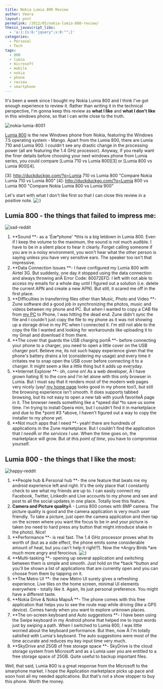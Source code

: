 ```yaml
---
title: Nokia Lumia 800 Review
author: Veera
layout: post
permalink: /2012/05/nokia-lumia-800-review/
thesis_javascript_libs:
  - 'a:1:{s:6:"jquery";s:0:"";}'
categories:
  - Personal
  - Tech
tags:
  - 800
  - lumia
  - microsoft
  - mobile
  - nokia
  - phone
  - review
  - smartphone
---
```


It's been a week since I bought my Nokia Lumia 800 and I think I've got enough experience to review it. Rather than writing it in the technical perspective, I'm gonna keep this review as **what I like** and **what I don't like** in this windows phone, so that I can write close to the truth.

![][1]

 [1]: http://veerasundar.com/img/2012/05/nokia-lumia-8001-300x300.jpg "nokia-lumia-8001"

[Lumia 800][2] is the new Windows phone from Nokia, featuring the Windows 7.5 operating system - Mango. Apart from the Lumia 800, there are Lumia 710 and Lumia 900. I couldn't see any drastic change in the processing power (all are featuring the 1.4 GHz processor). Anyway, if you really want the finer details before choosing your next windows phone from Lumia series, you could compare [Lumia 710 vs Lumia 800][3] or [Lumia 800 vs Lumia 900][4].

 [2]: http://www.nokia.com/in-en/products/phone/lumia800/specifications/ "Lumia 800 specifications"
 [3]: http://duckduckgo.com/?q=Lumia 710 vs Lumia 800 "Compare Nokia Lumia 710 vs Lumia 800"
 [4]: http://duckduckgo.com/?q=Lumia 800 vs Lumia 900 "Compare Nokia Lumia 800 vs Lumia 900"

Let's start with what I don't like first so that I can close this review in a positive note. ![:)][5] 

 [5]: http://veerasundar.com/blog/wp-includes/images/smilies/icon_smile.gif

## Lumia 800 - the things that failed to impress me:

![][6]

 [6]: http://veerasundar.com/img/2012/05/sad-reddit.png "sad-reddit"

1.  **Sound **- as a 'Ëœ*phone' *this is a big letdown in Lumia 800. Even if I keep the volume to the maximum, the sound is not much audible. I have to be in a silent place to hear it clearly. Forget calling someone if you are in a noisy environment, you won't hear what the other person is saying unless you have very sensitive ears. The speaker too isn't that impressive.
2.  **Data Connection Issues **- I have configured my Lumia 800 with Airtel 3G. But suddenly, one day it stopped using the data connection and always throwing anÂ Error Code: 80072EFD. I left with not able to access my emails for a whole day until I figured out a solution (i.e. delete the current APN and create a new APN). But still, it scared me off in the first place.
3.  **Difficulties in transferring files other than Music, Photo and Video **- Zune software did a good job in synchronizing the photos, music and videos between my phone and PC. But when I wanted to copy a CAB file from [my PC][7] to Phone, I was hitting the dead end. Zune didn't sync the file and I couldn't just copy the file to my phone as it was not showing up a storage drive in my PC when I connected it. I'm still not able to the copy the file I wanted and looking for workarounds like uploading it to my Gmail and download it from there.
4.  **The cover that guards the USB charging portÂ **- before connecting your phone to a charger, you need to open a little cover on the USB charger port. Believe me, its not such happy experience given that the phone's battery drains a lot (considering my usage) and every time it irritates me to snap open the USB cover before connecting it to a charger. It might seem a like a little thing but it adds up everyday.
5.  **Internet Explorer **- oh, come on! As a web developer, Â I have grown hating IE to the core and I'm let alone with this only browser in Lumia. But I must say that it renders most of the modern web pages very nicely (yay! [my home page][8] looks good in my phone too!), but still the browsing experience isn't smooth. It does supports tabbed browsing, but its not easy to open a new tab with yourÂ favoriteÂ page in it. The browser needs something like a *speed dial *to save us some time. I'm trying to install Opera mini, but I couldn't find it in marketplace and due to the *point #3 *above, I haven't figured out a way to copy the installer to my phone yet.
6.  **Not much apps that I need **- yeah! there are hundreds of applications in the Zune marketplace. But I couldn't find the application that *I need*Â or *the services I use*. When the time goes on, the marketplace will grow. But *at this point of time*, you have to compromise yourself.

 [7]: http://veerasundar.com/blog/2012/04/acer-aspire-one-722-review/
 [8]: http://veerasundar.com

## Lumia 800 - the things that I like the most:

![][9]

 [9]: http://veerasundar.com/img/2012/05/happy-reddit-300x225.png "happy-reddit"

1.  **People hub & Personal hub **- the one feature that beats me my android experience left and right. It's the only place that I constantly check to see what my friends are up to. I can easily connect my Facebook, Twitter, LinkedIn and Live accounts to my phone and see and post to all the social updates in one place. Totally love this feature.
2.  **Camera and Picture quality**Â - Lumia 800 comes with 8MP camera. The picture quality is good and the camera application is very much user friendly. To take a picture, just open the camera application and then tap on the screen where you want the focus to be in and your picture is taken (no need to hard press any button that might introduce shake in the photo). Nice!
3.  **Performance **- is real fast. The 1.4 GHz processor proves what its worth of (but as a side effect, the phone emits some considerable amount of heat, but you can't help it right!?). Now the *Angry Birds *are much more angry and ferocious. ![:)][5] 
4.  **Multi-tasking **- opening up several application and switching between them is simple and smooth. Just hold on the *back *button and you'll be shown a list of applications that are currently open and you can choose from them by tapping on it.
5.  **The Metro UI **- the new Metro UI surely gives a refreshing experience. Live tiles on the home screen, minimal UI elements everywhere - totally like it. Again, its just personal preference. You might have a different taste.
6.  **Nokia Drive & Nokia MapsÂ **- The phone comes with this free application that helps you to see the route map while driving (like a GPS device). Comes handy when you want to explore unknown places.
7.  **The on-screen keyboard and Auto suggestions **- I have been using the Swipe keyboard in my Android phone that helped me to input words just by swiping a path. When I switched to Lumia 800, I was little worried about the keyboard performance. But then, now Â I'm totally satisfied with Lumia's keyboard. The auto suggestions were most of the time accurate and reduces my key input time very much.
8.  **SkyDrive and 25GB of free storage space **- SkyDrive is the cloud storage system from Microsoft and as a Lumia user you are entitled to a free storage space of 25GB. Quite useful to backup important files.

Well, that said, Lumia 800 is a great response from the Microsoft to the smarphone market. I hope the Application marketplace picks up pace and soon host all my needed applications. But that's not a show stopper to buy this phone. Worth the money.